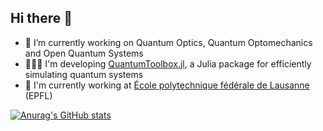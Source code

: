 ## Hi there 👋

- 🔭 I’m currently working on Quantum Optics, Quantum Optomechanics and Open Quantum Systems
- 🧑🏼‍💻 I'm developing [QuantumToolbox.jl](https://github.com/qutip/QuantumToolbox.jl), a Julia package for efficiently simulating quantum systems
- 🏫 I'm currently working at [École polytechnique fédérale de Lausanne](https://www.epfl.ch/fr/) (EPFL)

[![Anurag's GitHub stats](https://github-readme-stats.vercel.app/api?username=albertomercurio&show_icons=true)](https://github.com/anuraghazra/github-readme-stats)
